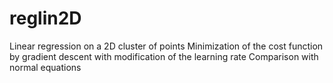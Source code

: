 # reglin2D
Linear regression on a 2D cluster of points
Minimization of the cost function by gradient descent with modification of the learning rate
Comparison with normal equations
